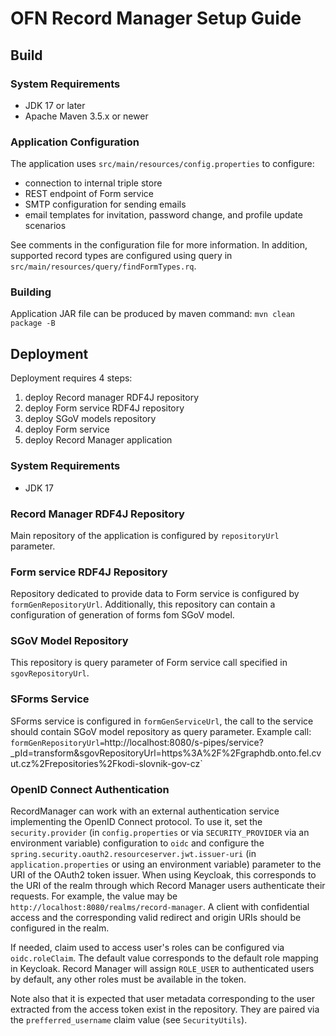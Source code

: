 # OFN Record Manager Setup Guide

## Build

### System Requirements

- JDK 17 or later
- Apache Maven 3.5.x or newer

### Application Configuration

The application uses `src/main/resources/config.properties` to configure:
* connection to internal triple store
* REST endpoint of Form service
* SMTP configuration for sending emails
* email templates for invitation, password change, and profile update scenarios

See comments in the configuration file for more information. In addition, supported record types are configured using query in `src/main/resources/query/findFormTypes.rq`.

### Building

Application JAR file can be produced by maven command: `mvn clean package -B`

## Deployment

Deployment requires 4 steps:
1) deploy Record manager RDF4J repository
2) deploy Form service RDF4J repository
2) deploy SGoV models repository
3) deploy Form service
4) deploy Record Manager application

### System Requirements

- JDK 17

### Record Manager RDF4J Repository
 
Main repository of the application is configured by `repositoryUrl` parameter. 
 
### Form service RDF4J Repository
 
Repository dedicated to provide data to Form service is configured by `formGenRepositoryUrl`. Additionally, this repository can contain a configuration of generation of forms fom SGoV model.
 
### SGoV Model Repository
  
This repository is query parameter of Form service call specified in `sgovRepositoryUrl`.

### SForms Service
 
SForms service is configured in `formGenServiceUrl`, the call to the service should contain SGoV model repository as query parameter. Example call:
`formGenRepositoryUrl=`http://localhost:8080/s-pipes/service?_pId=transform&sgovRepositoryUrl=https%3A%2F%2Fgraphdb.onto.fel.cvut.cz%2Frepositories%2Fkodi-slovnik-gov-cz`

### OpenID Connect Authentication

RecordManager can work with an external authentication service implementing the OpenID Connect protocol. To use it,
set the `security.provider` (in `config.properties` or via `SECURITY_PROVIDER` via an environment variable) configuration to `oidc` 
and configure the `spring.security.oauth2.resourceserver.jwt.issuer-uri` (in `application.properties` or using an environment variable)
parameter to the URI of the OAuth2 token issuer. When using Keycloak, this corresponds to the URI of the realm through
which Record Manager users authenticate their requests. For example, the value may be `http://localhost:8080/realms/record-manager`.
A client with confidential access and the corresponding valid redirect and origin URIs should be configured in the realm.

If needed, claim used to access user's roles can be configured via `oidc.roleClaim`. The default value corresponds to the
default role mapping in Keycloak. Record Manager will assign `ROLE_USER` to authenticated users by default, any other roles
must be available in the token.

Note also that it is expected that user metadata corresponding to the user extracted from the access token exist in the
repository. They are paired via the `prefferred_username` claim value (see `SecurityUtils`).

